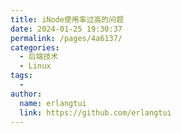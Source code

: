 ```yaml
---
title: iNode使用率过高的问题
date: 2024-01-25 19:30:37
permalink: /pages/4a6137/
categories:
  - 后端技术
  - Linux
tags:
  - 
author: 
  name: erlangtui
  link: https://github.com/erlangtui
---
```

